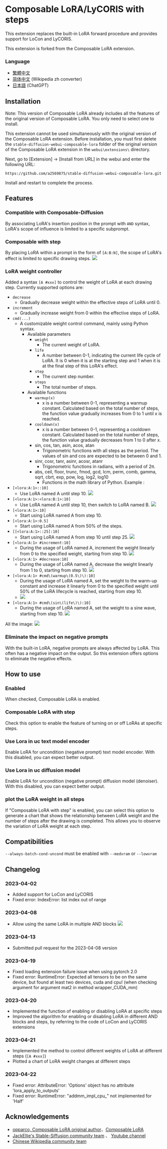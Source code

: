 # Composable LoRA/LyCORIS with steps
This extension replaces the built-in LoRA forward procedure and provides support for LoCon and LyCORIS.

This extension is forked from the Composable LoRA extension.

### Language
* [繁體中文](README.zh-tw.md)  
* [简体中文](README.zh-cn.md) (Wikipedia zh converter)
* [日本語](README.ja.md) (ChatGPT)

## Installation
Note: This version of Composable LoRA already includes all the features of the original version of Composable LoRA. You only need to select one to install.

This extension cannot be used simultaneously with the original version of the Composable LoRA extension. Before installation, you must first delete the `stable-diffusion-webui-composable-lora` folder of the original version of the Composable LoRA extension in the `webui\extensions\` directory.

Next, go to \[Extension\] -> \[Install from URL\] in the webui and enter the following URL:
```
https://github.com/a2569875/stable-diffusion-webui-composable-lora.git
```
Install and restart to complete the process.

## Features
### Compatible with Composable-Diffusion
By associating LoRA's insertion position in the prompt with `AND` syntax, LoRA's scope of influence is limited to a specific subprompt.

### Composable with step
By placing LoRA within a prompt in the form of `[A:B:N]`, the scope of LoRA's effect is limited to specific drawing steps.
![](readme/fig9.png)

### LoRA weight controller
Added a syntax `[A #xxx]` to control the weight of LoRA at each drawing step. 
Currently supported options are:
* `decrease`
     - Gradually decrease weight within the effective steps of LoRA until 0.
* `increment`
     - Gradually increase weight from 0 within the effective steps of LoRA.
* `cmd(...)`
     - A customizable weight control command, mainly using Python syntax.
         * Available parameters
             + `weight`
                 * The current weight of LoRA.
             + `life`
                 * A number between 0-1, indicating the current life cycle of LoRA. It is 0 when it is at the starting step and 1 when it is at the final step of this LoRA's effect.
             + `step`
                 * The current step number.
             + `steps`
                 * The total number of steps.
         * Available functions
             + `warmup(x)`
                 * x is a number between 0-1, representing a warmup constant. Calculated based on the total number of steps, the function value gradually increases from 0 to 1 until x is reached.
             + `cooldown(x)`
                 * x is a number between 0-1, representing a cooldown constant. Calculated based on the total number of steps, the function value gradually decreases from 1 to 0 after x.
             + sin, cos, tan, asin, acos, atan
                 * Trigonometric functions with all steps as the period. The values of sin and cos are expected to be between 0 and 1.
             + sinr, cosr, tanr, asinr, acosr, atanr
                 * Trigonometric functions in radians, with a period of 2π.
             + abs, ceil, floor, trunc, fmod, gcd, lcm, perm, comb, gamma, sqrt, cbrt, exp, pow, log, log2, log10
                 * Functions in the math library of Python.
Example :
* `[<lora:A:1>::10]`
     - Use LoRA named A until step 10.
       ![](readme/fig1.png)
* `[<lora:A:1>:<lora:B:1>:10]`
     - Use LoRA named A until step 10, then switch to LoRA named B.
       ![](readme/fig2.png)
* `[<lora:A:1>:10]`
     - Start using LoRA named A from step 10.
* `[<lora:A:1>:0.5]`
     - Start using LoRA named A from 50% of the steps.
* `[[<lora:A:1>::25]:10]`
     - Start using LoRA named A from step 10 until step 25.
       ![](readme/fig3.png)
* `[<lora:A:1> #increment:10]`
     - During the usage of LoRA named A, increment the weight linearly from 0 to the specified weight, starting from step 10.
       ![](readme/fig4.png)
* `[<lora:A:1> #decrease:10]`
     - During the usage of LoRA named A, decrease the weight linearly from 1 to 0, starting from step 10.
       ![](readme/fig5.png)
* `[<lora:A:1> #cmd\(warmup\(0.5\)\):10]`
     - During the usage of LoRA named A, set the weight to the warm-up constant and increase it linearly from 0 to the specified weight until 50% of the LoRA lifecycle is reached, starting from step 10.
     - ![](readme/fig6.png)
* `[<lora:A:1> #cmd\(sin\(life\)\):10]`
     - During the usage of LoRA named A, set the weight to a sine wave, starting from step 10.
       ![](readme/fig7.png)

All the image:
![](readme/fig8.png)

### Eliminate the impact on negative prompts
With the built-in LoRA, negative prompts are always affected by LoRA. This often has a negative impact on the output.
So this extension offers options to eliminate the negative effects.

## How to use
### Enabled
When checked, Composable LoRA is enabled.

### Composable LoRA with step
Check this option to enable the feature of turning on or off LoRAs at specific steps.

### Use Lora in uc text model encoder
Enable LoRA for uncondition (negative prompt) text model encoder.
With this disabled, you can expect better output.

### Use Lora in uc diffusion model
Enable LoRA for uncondition (negative prompt) diffusion model (denoiser).
With this disabled, you can expect better output.

### plot the LoRA weight in all steps
If "Composable LoRA with step" is enabled, you can select this option to generate a chart that shows the relationship between LoRA weight and the number of steps after the drawing is completed. This allows you to observe the variation of LoRA weight at each step.

## Compatibilities
`--always-batch-cond-uncond` must be enabled  with `--medvram` or `--lowvram`

## Changelog
### 2023-04-02
* Added support for LoCon and LyCORIS
* Fixed error: IndexError: list index out of range
### 2023-04-08
* Allow using the same LoRA in multiple AND blocks
  ![](readme/changelog_2023-04-08.png)
### 2023-04-13
* Submitted pull request for the 2023-04-08 version
### 2023-04-19
* Fixed loading extension failure issue when using pytorch 2.0
* Fixed error: RuntimeError: Expected all tensors to be on the same device, but found at least two devices, cuda and cpu! (when checking argument for argument mat2 in method wrapper_CUDA_mm)
### 2023-04-20
* Implemented the function of enabling or disabling LoRA at specific steps
* Improved the algorithm for enabling or disabling LoRA in different AND blocks and steps, by referring to the code of LoCon and LyCORIS extensions
### 2023-04-21
* Implemented the method to control different weights of LoRA at different steps (`[A #xxx]`)
* Plotted a chart of LoRA weight changes at different steps
### 2023-04-22
* Fixed error: AttributeError: 'Options' object has no attribute 'lora_apply_to_outputs'
* Fixed error: RuntimeError: "addmm_impl_cpu_" not implemented for 'Half'

## Acknowledgements
*  [opparco, Composable LoRA original author](https://github.com/opparco)、[Composable LoRA](https://github.com/opparco/stable-diffusion-webui-composable-lora)
*  [JackEllie's Stable-Siffusion community team](https://discord.gg/TM5d89YNwA) 、 [Youtube channel](https://www.youtube.com/@JackEllie)
*  [Chinese Wikipedia community team](https://discord.gg/77n7vnu)